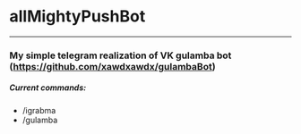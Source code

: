 # allMightyPushBot
---
### My simple telegram realization of VK gulamba bot (https://github.com/xawdxawdx/gulambaBot)
##### Current commands:
- /igrabma
- /gulamba
